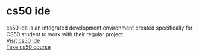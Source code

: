 # cs50 ide
cs50 ide is an integrated development environment created specifically for CS50 student to work with their regular project.<br>
[Visit cs50 ide](https://ide.cs50.io)<br>
[Take cs50 course](https://www.edx.org/cs50)